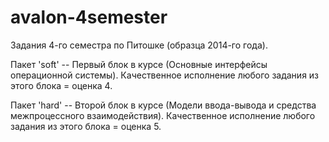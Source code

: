 avalon-4semester
================

Задания 4-го семестра по Питошке (образца 2014-го года).

Пакет 'soft' -- Первый блок в курсе (Основные интерфейсы операционной системы).
Качественное исполнение любого задания из этого блока = оценка 4.

Пакет 'hard' -- Второй блок в курсе (Модели ввода-вывода и средства межпроцессного взаимодействия).
Качественное исполнение любого задания из этого блока = оценка 5.
